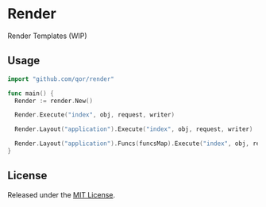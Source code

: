 # Render

Render Templates (WIP)

## Usage

```go
import "github.com/qor/render"

func main() {
  Render := render.New()

  Render.Execute("index", obj, request, writer)

  Render.Layout("application").Execute("index", obj, request, writer)

  Render.Layout("application").Funcs(funcsMap).Execute("index", obj, request, writer)
}
```

## License

Released under the [MIT License](http://opensource.org/licenses/MIT).

